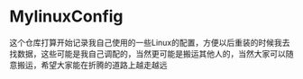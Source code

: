 # MylinuxConfig
这个仓库打算开始记录我自己使用的一些Linux的配置，方便以后重装的时候我去找数据，这些可能是我自己调配的，当然更可能是搬运其他人的，当然大家可以随意搬运，希望大家能在折腾的道路上越走越远
